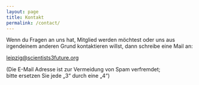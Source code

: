 ```yaml
---
layout: page
title: Kontakt
permalink: /contact/
---
```


Wenn du Fragen an uns hat, Mitglied werden möchtest oder uns aus irgendeinem anderen Grund kontaktieren willst, dann schreibe eine Mail an:

leipzig@scientists3future.org

(Die E-Mail Adresse ist zur Vermeidung von Spam verfremdet; <br>
bitte ersetzen Sie jede „3“ durch eine „4“)
